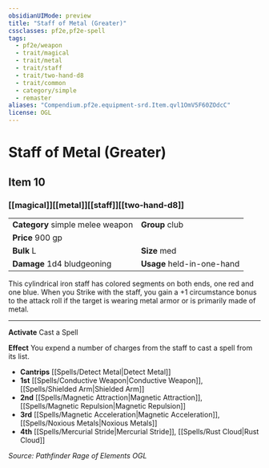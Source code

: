 ```yaml
---
obsidianUIMode: preview
title: "Staff of Metal (Greater)"
cssclasses: pf2e,pf2e-spell
tags:
  - pf2e/weapon
  - trait/magical
  - trait/metal
  - trait/staff
  - trait/two-hand-d8
  - trait/common
  - category/simple
  - remaster
aliases: "Compendium.pf2e.equipment-srd.Item.qvl1OmV5F60ZOdcC"
license: OGL
---
```

# Staff of Metal (Greater)
## Item 10
### [[magical]][[metal]][[staff]][[two-hand-d8]]

|  |  |
| -- | -- |
| **Category** simple melee weapon | **Group** club |
| **Price** 900 gp |  |
| **Bulk** L | **Size** med |
| **Damage** 1d4 bludgeoning  | **Usage** held-in-one-hand |



This cylindrical iron staff has colored segments on both ends, one red and one blue. When you Strike with the staff, you gain a +1 circumstance bonus to the attack roll if the target is wearing metal armor or is primarily made of metal.

* * *

**Activate** Cast a Spell

**Effect** You expend a number of charges from the staff to cast a spell from its list.

*   **Cantrips** [[Spells/Detect Metal|Detect Metal]]
*   **1st** [[Spells/Conductive Weapon|Conductive Weapon]], [[Spells/Shielded Arm|Shielded Arm]]
*   **2nd** [[Spells/Magnetic Attraction|Magnetic Attraction]], [[Spells/Magnetic Repulsion|Magnetic Repulsion]]
*   **3rd** [[Spells/Magnetic Acceleration|Magnetic Acceleration]], [[Spells/Noxious Metals|Noxious Metals]]
*   **4th** [[Spells/Mercurial Stride|Mercurial Stride]], [[Spells/Rust Cloud|Rust Cloud]]

*Source: Pathfinder Rage of Elements*
*OGL*